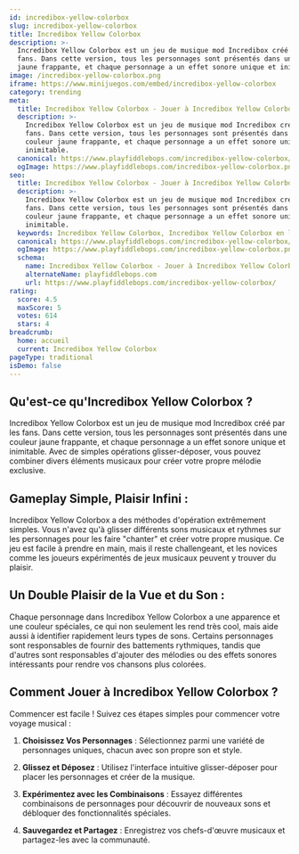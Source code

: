 ```yaml
---
id: incredibox-yellow-colorbox
slug: incredibox-yellow-colorbox
title: Incredibox Yellow Colorbox
description: >-
  Incredibox Yellow Colorbox est un jeu de musique mod Incredibox créé par les
  fans. Dans cette version, tous les personnages sont présentés dans une couleur
  jaune frappante, et chaque personnage a un effet sonore unique et inimitable.
image: /incredibox-yellow-colorbox.png
iframe: https://www.minijuegos.com/embed/incredibox-yellow-colorbox
category: trending
meta:
  title: Incredibox Yellow Colorbox - Jouer à Incredibox Yellow Colorbox en Ligne
  description: >-
    Incredibox Yellow Colorbox est un jeu de musique mod Incredibox créé par les
    fans. Dans cette version, tous les personnages sont présentés dans une
    couleur jaune frappante, et chaque personnage a un effet sonore unique et
    inimitable.
  canonical: https://www.playfiddlebops.com/incredibox-yellow-colorbox/
  ogImage: https://www.playfiddlebops.com/incredibox-yellow-colorbox.png
seo:
  title: Incredibox Yellow Colorbox - Jouer à Incredibox Yellow Colorbox en Ligne
  description: >-
    Incredibox Yellow Colorbox est un jeu de musique mod Incredibox créé par les
    fans. Dans cette version, tous les personnages sont présentés dans une
    couleur jaune frappante, et chaque personnage a un effet sonore unique et
    inimitable.
  keywords: Incredibox Yellow Colorbox, Incredibox Yellow Colorbox en ligne
  canonical: https://www.playfiddlebops.com/incredibox-yellow-colorbox/
  ogImage: https://www.playfiddlebops.com/incredibox-yellow-colorbox.png
  schema:
    name: Incredibox Yellow Colorbox - Jouer à Incredibox Yellow Colorbox en Ligne
    alternateName: playfiddlebops.com
    url: https://www.playfiddlebops.com/incredibox-yellow-colorbox/
rating:
  score: 4.5
  maxScore: 5
  votes: 614
  stars: 4
breadcrumb:
  home: accueil
  current: Incredibox Yellow Colorbox
pageType: traditional
isDemo: false
---
```


## Qu'est-ce qu'Incredibox Yellow Colorbox ?

Incredibox Yellow Colorbox est un jeu de musique mod Incredibox créé par les fans. Dans cette version, tous les personnages sont présentés dans une couleur jaune frappante, et chaque personnage a un effet sonore unique et inimitable. Avec de simples opérations glisser-déposer, vous pouvez combiner divers éléments musicaux pour créer votre propre mélodie exclusive.

## Gameplay Simple, Plaisir Infini :

Incredibox Yellow Colorbox a des méthodes d'opération extrêmement simples. Vous n'avez qu'à glisser différents sons musicaux et rythmes sur les personnages pour les faire "chanter" et créer votre propre musique. Ce jeu est facile à prendre en main, mais il reste challengeant, et les novices comme les joueurs expérimentés de jeux musicaux peuvent y trouver du plaisir.

## Un Double Plaisir de la Vue et du Son :

Chaque personnage dans Incredibox Yellow Colorbox a une apparence et une couleur spéciales, ce qui non seulement les rend très cool, mais aide aussi à identifier rapidement leurs types de sons. Certains personnages sont responsables de fournir des battements rythmiques, tandis que d'autres sont responsables d'ajouter des mélodies ou des effets sonores intéressants pour rendre vos chansons plus colorées.

## Comment Jouer à Incredibox Yellow Colorbox ?

Commencer est facile ! Suivez ces étapes simples pour commencer votre voyage musical :

1. **Choisissez Vos Personnages** : Sélectionnez parmi une variété de personnages uniques, chacun avec son propre son et style.

1. **Glissez et Déposez** : Utilisez l'interface intuitive glisser-déposer pour placer les personnages et créer de la musique.

1. **Expérimentez avec les Combinaisons** : Essayez différentes combinaisons de personnages pour découvrir de nouveaux sons et débloquer des fonctionnalités spéciales.

1. **Sauvegardez et Partagez** : Enregistrez vos chefs-d'œuvre musicaux et partagez-les avec la communauté.